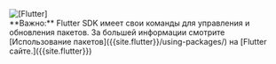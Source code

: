 <aside class="alert alert-warning"><div class="alert-with-image">
  <img src="{% asset shared/flutter/logo/default.svg @path %}" alt="[Flutter]">
  <div markdown="1">
  **Важно:**
  Flutter SDK имеет свои команды для управления и обновления пакетов.
  За большей информации смотрите
  [Использование пакетов]({{site.flutter}}/using-packages/)
  на [Flutter сайте.]({{site.flutter}})
  </div>
</div></aside>
